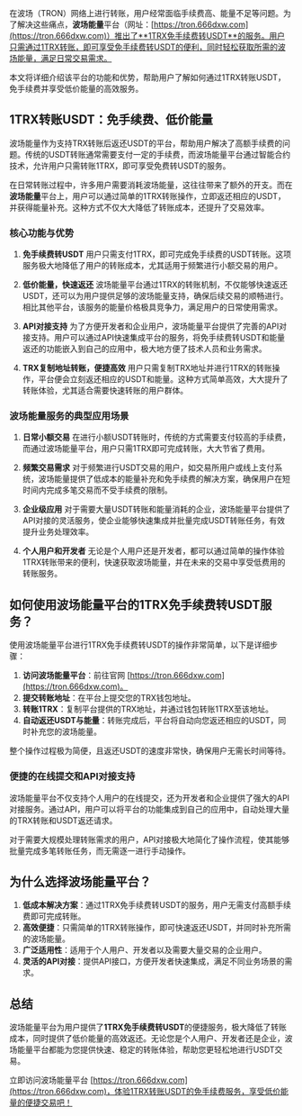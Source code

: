 在波场（TRON）网络上进行转账，用户经常面临手续费高、能量不足等问题。为了解决这些痛点，**波场能量**平台（网址：[https://tron.666dxw.com](https://tron.666dxw.com)）推出了**1TRX免手续费转USDT**的服务。用户只需通过1TRX转账，即可享受免手续费转USDT的便利，同时轻松获取所需的波场能量，满足日常交易需求。

本文将详细介绍该平台的功能和优势，帮助用户了解如何通过1TRX转账USDT，免手续费并享受低价能量的高效服务。

## 1TRX转账USDT：免手续费、低价能量

波场能量作为支持TRX转账后返还USDT的平台，帮助用户解决了高额手续费的问题。传统的USDT转账通常需要支付一定的手续费，而波场能量平台通过智能合约技术，允许用户只需转账1TRX，即可享受免费转USDT的服务。

在日常转账过程中，许多用户需要消耗波场能量，这往往带来了额外的开支。而在**波场能量**平台上，用户可以通过简单的1TRX转账操作，立即返还相应的USDT，并获得能量补充。这种方式不仅大大降低了转账成本，还提升了交易效率。

### 核心功能与优势

1. **免手续费转USDT**
   用户只需支付1TRX，即可完成免手续费的USDT转账。这项服务极大地降低了用户的转账成本，尤其适用于频繁进行小额交易的用户。

2. **低价能量，快速返还**
   波场能量平台通过1TRX的转账机制，不仅能够快速返还USDT，还可以为用户提供足够的波场能量支持，确保后续交易的顺畅进行。相比其他平台，该服务的能量价格极具竞争力，满足用户的日常使用需求。

3. **API对接支持**
   为了方便开发者和企业用户，波场能量平台提供了完善的API对接支持。用户可以通过API快速集成平台的服务，将免手续费转USDT和能量返还的功能嵌入到自己的应用中，极大地方便了技术人员和业务需求。

4. **TRX复制地址转账，便捷高效**
   用户只需复制TRX地址并进行1TRX的转账操作，平台便会立刻返还相应的USDT和能量。这种方式简单高效，大大提升了转账体验，尤其适合需要快速转账的用户群体。

### 波场能量服务的典型应用场景

1. **日常小额交易**
   在进行小额USDT转账时，传统的方式需要支付较高的手续费，而通过波场能量平台，用户只需1TRX即可完成转账，大大节省了费用。

2. **频繁交易需求**
   对于频繁进行USDT交易的用户，如交易所用户或线上支付系统，波场能量提供了低成本的能量补充和免手续费的解决方案，确保用户在短时间内完成多笔交易而不受手续费的限制。

3. **企业级应用**
   对于需要大量USDT转账和能量消耗的企业，波场能量平台提供了API对接的灵活服务，使企业能够快速集成并批量完成USDT转账任务，有效提升业务处理效率。

4. **个人用户和开发者**
   无论是个人用户还是开发者，都可以通过简单的操作体验1TRX转账带来的便利，快速获取波场能量，并在未来的交易中享受低费用的转账服务。

## 如何使用波场能量平台的1TRX免手续费转USDT服务？

使用波场能量平台进行1TRX免手续费转USDT的操作非常简单，以下是详细步骤：

1. **访问波场能量平台**：前往官网 [https://tron.666dxw.com](https://tron.666dxw.com)。
2. **提交转账地址**：在平台上提交您的TRX钱包地址。
3. **转账1TRX**：复制平台提供的TRX地址，并通过钱包转账1TRX至该地址。
4. **自动返还USDT与能量**：转账完成后，平台将自动向您返还相应的USDT，同时补充您的波场能量。

整个操作过程极为简便，且返还USDT的速度非常快，确保用户无需长时间等待。

### 便捷的在线提交和API对接支持

波场能量平台不仅支持个人用户的在线提交，还为开发者和企业提供了强大的API对接服务。通过API，用户可以将平台的功能集成到自己的应用中，自动处理大量的TRX转账和USDT返还请求。

对于需要大规模处理转账需求的用户，API对接极大地简化了操作流程，使其能够批量完成多笔转账任务，而无需逐一进行手动操作。

## 为什么选择波场能量平台？

1. **低成本解决方案**：通过1TRX免手续费转USDT的服务，用户无需支付高额手续费即可完成转账。
2. **高效便捷**：只需简单的1TRX转账操作，即可快速返还USDT，并同时补充所需的波场能量。
3. **广泛适用性**：适用于个人用户、开发者以及需要大量交易的企业用户。
4. **灵活的API对接**：提供API接口，方便开发者快速集成，满足不同业务场景的需求。

## 总结

波场能量平台为用户提供了**1TRX免手续费转USDT**的便捷服务，极大降低了转账成本，同时提供了低价能量的高效返还。无论您是个人用户、开发者还是企业，波场能量平台都能为您提供快速、稳定的转账体验，帮助您更轻松地进行USDT交易。

立即访问波场能量平台 [https://tron.666dxw.com](https://tron.666dxw.com)，体验1TRX转账USDT的免手续费服务，享受低价能量的便捷交易吧！